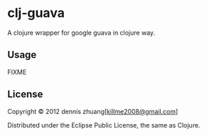 # clj-guava

A clojure wrapper for google guava in clojure way.

## Usage

FIXME

## License

Copyright © 2012 dennis zhuang[killme2008@gmail.com]

Distributed under the Eclipse Public License, the same as Clojure.
